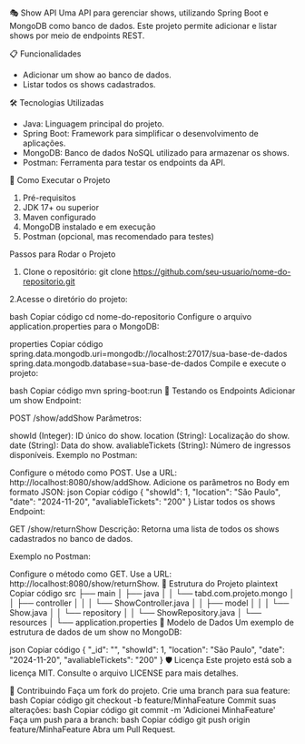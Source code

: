 🎭 Show API
Uma API para gerenciar shows, utilizando Spring Boot e MongoDB como banco de dados. Este projeto permite adicionar e listar shows por meio de endpoints REST.

📋 Funcionalidades
* Adicionar um show ao banco de dados.
* Listar todos os shows cadastrados.

🛠 Tecnologias Utilizadas
* Java: Linguagem principal do projeto.
* Spring Boot: Framework para simplificar o desenvolvimento de aplicações.
* MongoDB: Banco de dados NoSQL utilizado para armazenar os shows.
* Postman: Ferramenta para testar os endpoints da API.

🚀 Como Executar o Projeto
1. Pré-requisitos
2. JDK 17+ ou superior
3. Maven configurado
4. MongoDB instalado e em execução
5. Postman (opcional, mas recomendado para testes)

Passos para Rodar o Projeto
1. Clone o repositório:
   git clone https://github.com/seu-usuario/nome-do-repositorio.git

2.Acesse o diretório do projeto:

bash
Copiar código
cd nome-do-repositorio
Configure o arquivo application.properties para o MongoDB:

properties
Copiar código
spring.data.mongodb.uri=mongodb://localhost:27017/sua-base-de-dados
spring.data.mongodb.database=sua-base-de-dados
Compile e execute o projeto:

bash
Copiar código
mvn spring-boot:run
🧪 Testando os Endpoints
Adicionar um show
Endpoint:

POST /show/addShow
Parâmetros:

showId (Integer): ID único do show.
location (String): Localização do show.
date (String): Data do show.
avaliableTickets (String): Número de ingressos disponíveis.
Exemplo no Postman:

Configure o método como POST.
Use a URL: http://localhost:8080/show/addShow.
Adicione os parâmetros no Body em formato JSON:
json
Copiar código
{
  "showId": 1,
  "location": "São Paulo",
  "date": "2024-11-20",
  "avaliableTickets": "200"
}
Listar todos os shows
Endpoint:

GET /show/returnShow
Descrição: Retorna uma lista de todos os shows cadastrados no banco de dados.

Exemplo no Postman:

Configure o método como GET.
Use a URL: http://localhost:8080/show/returnShow.
📝 Estrutura do Projeto
plaintext
Copiar código
src
├── main
│   ├── java
│   │   └── tabd.com.projeto.mongo
│   │       ├── controller
│   │       │   └── ShowController.java
│   │       ├── model
│   │       │   └── Show.java
│   │       └── repository
│   │           └── ShowRepository.java
│   └── resources
│       └── application.properties
📄 Modelo de Dados
Um exemplo de estrutura de dados de um show no MongoDB:

json
Copiar código
{
  "_id": "<ObjectId gerado automaticamente>",
  "showId": 1,
  "location": "São Paulo",
  "date": "2024-11-20",
  "avaliableTickets": "200"
}
🛡️ Licença
Este projeto está sob a licença MIT. Consulte o arquivo LICENSE para mais detalhes.

🤝 Contribuindo
Faça um fork do projeto.
Crie uma branch para sua feature:
bash
Copiar código
git checkout -b feature/MinhaFeature
Commit suas alterações:
bash
Copiar código
git commit -m 'Adicionei MinhaFeature'
Faça um push para a branch:
bash
Copiar código
git push origin feature/MinhaFeature
Abra um Pull Request.
